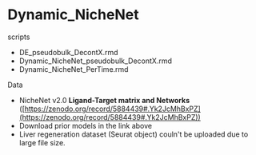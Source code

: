 # Dynamic_NicheNet

scripts
  - DE_pseudobulk_DecontX.rmd
  - Dynamic_NicheNet_pseudobulk_DecontX.rmd
  - Dynamic_NicheNet_PerTime.rmd
  
Data
  - NicheNet v2.0 **Ligand-Target matrix and Networks** ([https://zenodo.org/record/5884439#.Yk2JcMhBxPZ](https://zenodo.org/record/5884439#.Yk2JcMhBxPZ))
  - Download prior models in the link above
  - Liver regeneration dataset (Seurat object) couln't be uploaded due to large file size.
